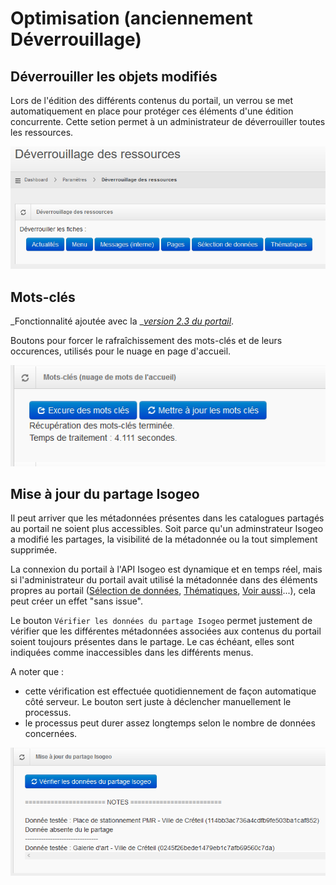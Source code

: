 # Optimisation \(anciennement Déverrouillage\)

## Déverrouiller les objets modifiés

Lors de l'édition des différents contenus du portail, un verrou se met automatiquement en place pour protéger ces éléments d'une édition concurrente. Cette setion permet à un administrateur de déverrouiller toutes les ressources.

![&quot;Boutons pour déverrouiller les différentes ressources côté back&quot;](/assets/back_unlock.png)

## Mots-clés

_Fonctionnalité ajoutée avec la _[_version 2.3 du portail_](/versions#version23.md).

Boutons pour forcer le rafraîchissement des mots-clés et de leurs occurences, utilisés pour le nuage en page d'accueil.

![](/assets/back_keywords_cloud_refresh.png)

## Mise à jour du partage Isogeo

Il peut arriver que les métadonnées présentes dans les catalogues partagés au portail ne soient plus accessibles. Soit parce qu'un adminstrateur Isogeo a modifié les partages, la visibilité de la métadonnée ou la tout simplement supprimée.

La connexion du portail à l'API Isogeo est dynamique et en temps réel, mais si l'administrateur du portail avait utilisé la métadonnée dans des éléments propres au portail \([Sélection de données](/homepage/featured-data.md), [Thématiques](/homepage/thematics.md), [Voir aussi](/settings/voir-aussi.md)...\), cela peut créer un effet "sans issue".

Le bouton `Vérifier les données du partage Isogeo` permet justement de vérifier que les différentes métadonnées associées aux contenus du portail soient toujours présentes dans le partage. Le cas échéant, elles sont indiquées comme inaccessibles dans les différents menus.

A noter que :

* cette vérification est effectuée quotidiennement de façon automatique côté serveur. Le bouton sert juste à déclencher manuellement le processus.
* le processus peut durer assez longtemps selon le nombre de données concernées.

![](/assets/back_unlock_share_refresh.png)

